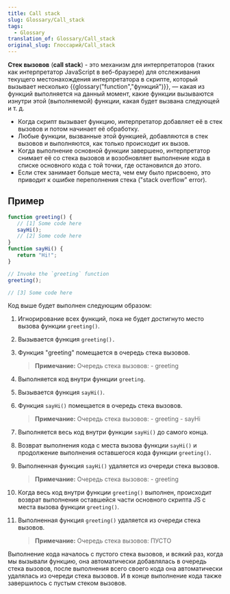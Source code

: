 ```yaml
---
title: Call stack
slug: Glossary/Call_stack
tags:
  - Glossary
translation_of: Glossary/Call_stack
original_slug: Глоссарий/Call_stack
---
```


**Стек вызовов** (**call stack**) - это механизм для интерпретаторов (таких как интерпретатор JavaScript в веб-браузере) для отслеживания текущего местонахождения интерпретатора в скрипте, который вызывает несколько {{glossary("function","функций")}}, — какая из функций выполняется на данный момент, какие функции вызываются изнутри этой (выполняемой) функции, какая будет вызвана следующей и т. д.

- Когда скрипт вызывает функцию, интерпретатор добавляет её в стек вызовов и потом начинает её обработку.
- Любые функции, вызванные этой функцией, добавляются в стек вызовов и выполняются, как только происходит их вызов.
- Когда выполнение основной функции завершено, интерпретатор снимает её со стека вызовов и возобновляет выполнение кода в списке основного кода с той точки, где остановился до этого.
- Если стек занимает больше места, чем ему было присвоено, это приводит к ошибке переполнения стека ("stack overflow" error).

## Пример

```js
function greeting() {
   // [1] Some code here
   sayHi();
   // [2] Some code here
}
function sayHi() {
   return "Hi!";
}

// Invoke the `greeting` function
greeting();

// [3] Some code here
```

Код выше будет выполнен следующим образом:

1. Игнорирование всех функций, пока не будет достигнуто место вызова функции `greeting()`.
2. Вызывается функция `greeting().`
3. Функция "greeting" помещается в очередь стека вызовов.

    > **Примечание:** Очередь стека вызовов:
    > \- greeting

4. Выполняется код внутри функции `greeting`.
5. Вызывается функция `sayHi()`.
6. Функция `sayHi()` помещается в очередь стека вызовов.

    > **Примечание:** Очередь стека вызовов:
    > \- greeting
    > \- sayHi

7. Выполняется весь код внутри функции `sayHi()` до самого конца.
8. Возврат выполнения кода с места вызова функции `sayHi()` и продолжение выполнения оставшегося кода функции `greeting()`.
9. Выполненная функция `sayHi()` удаляется из очереди стека вызовов.

    > **Примечание:** Очередь стека вызовов:
    > \- greeting

10. Когда весь код внутри функции `greeting()` выполнен, происходит возврат выполнения оставшейся части основного скрипта JS с места вызова функции `greeting()`.
11. Выполненная функция `greeting()` удаляется из очереди стека вызовов.

    > **Примечание:** Очередь стека вызовов:
    > ПУСТО

Выполнение кода началось с пустого стека вызовов, и всякий раз, когда мы вызывали функцию, она автоматически добавлялась в очередь стека вызовов, после выполнения всего своего кода она автоматически удалялась из очереди стека вызовов. И в конце выполнение кода также завершилось с пустым стеком вызовов.
